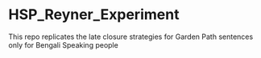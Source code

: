# HSP_Reyner_Experiment
This repo replicates the late closure strategies for Garden Path sentences only for Bengali Speaking people 
